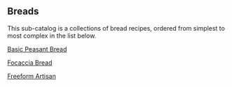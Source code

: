 ## Breads

This sub-catalog is a collections of bread recipes, ordered from simplest to most complex in the list below.

[Basic Peasant Bread](recipes/peasant.md)

[Focaccia Bread](recipes/focaccia.md)

[Freeform Artisan](recipes/freeform_artisan.md)